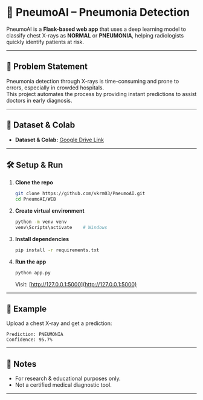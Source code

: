 # 🩻 PneumoAI – Pneumonia Detection

PneumoAI is a **Flask-based web app** that uses a deep learning model to classify chest X-rays as **NORMAL** or **PNEUMONIA**, helping radiologists quickly identify patients at risk.

---

## 🚀 Problem Statement
Pneumonia detection through X-rays is time-consuming and prone to errors, especially in crowded hospitals.  
This project automates the process by providing instant predictions to assist doctors in early diagnosis.

---

## 📂 Dataset & Colab
- **Dataset & Colab:** [Google Drive Link](https://drive.google.com/drive/folders/1yhhzRceT4sO27BoTwfzX3VpK062I94sy?usp=drive_link)

---

## 🛠️ Setup & Run
1. **Clone the repo**
   ```bash
   git clone https://github.com/vkrm03/PneumoAI.git
   cd PneumoAI/WEB
   ```

2. **Create virtual environment**
   ```bash
   python -m venv venv
   venv\Scripts\activate    # Windows
   ```

3. **Install dependencies**
   ```bash
   pip install -r requirements.txt
   ```

4. **Run the app**
   ```bash
   python app.py
   ```
   Visit: [http://127.0.0.1:5000](http://127.0.0.1:5000)

---

## 📸 Example
Upload a chest X-ray and get a prediction:
```
Prediction: PNEUMONIA
Confidence: 95.7%
```

---

## 📌 Notes
- For research & educational purposes only.
- Not a certified medical diagnostic tool.

---
